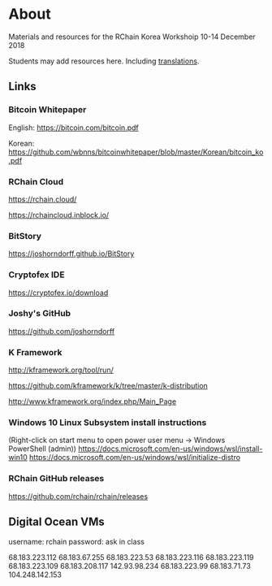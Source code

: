 About
======
Materials and resources for the RChain Korea Workshoip 10-14 December 2018

Students may add resources here. Including [translations](translations.md).

Links
-------------------
### Bitcoin Whitepaper
English: https://bitcoin.com/bitcoin.pdf

Korean: https://github.com/wbnns/bitcoinwhitepaper/blob/master/Korean/bitcoin_ko.pdf

### RChain Cloud

https://rchain.cloud/

https://rchaincloud.inblock.io/

### BitStory
https://joshorndorff.github.io/BitStory

### Cryptofex IDE
https://cryptofex.io/download

### Joshy's GitHub
https://github.com/joshorndorff

### K Framework
http://kframework.org/tool/run/

https://github.com/kframework/k/tree/master/k-distribution

http://www.kframework.org/index.php/Main_Page

### Windows 10 Linux Subsystem install instructions
(Right-click on start menu to open power user menu -> Windows PowerShell (admin))
https://docs.microsoft.com/en-us/windows/wsl/install-win10
https://docs.microsoft.com/en-us/windows/wsl/initialize-distro

### RChain GitHub releases
https://github.com/rchain/rchain/releases


Digital Ocean VMs
------------------
username: rchain
password: ask in class

68.183.223.112
68.183.67.255
68.183.223.53
68.183.223.116
68.183.223.119
68.183.223.109
68.183.208.117
142.93.98.234
68.183.223.99
68.183.71.73
104.248.142.153
